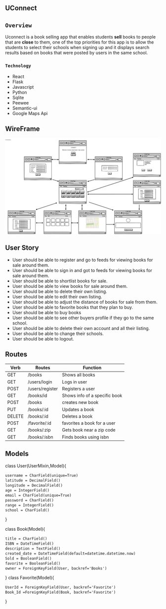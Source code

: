 

## UConnect



## `Overview`
Uconnect is a book selling app that enables students **sell** books to people that are **close** to them, one of the top priorities for this app is to allow the students to select their schools when signing up and it displays search results based on books that were posted by users in the same school.

### `Technology`
- React
- Flask
- Javascript
- Python
- Sqlite
- Peewee
- Semantic-ui
- Google Maps Api


## WireFrame
![our wireframe](./images/Wireframe1.png)	


## User Story
- User should be able to register and go to feeds for viewing books for sale around them. 
- User should be able to sign in and got to feeds for viewing books for sale around them. 
- User should be able to shortlist books for sale. 
- User should be able to view books for sale around them. 
- User should be able to delete their own listing.
- User should be able to edit their own listing.
- User should be able to adjust the distance of books for sale from them.
- User should be able to favorite books that they plan to buy. 
- User should be able to buy books 
- User should be able to see other buyers profile if they go to the same school.
- User should be able to delete their own account and all their listing. 
- User should be able to change their schools. 
- User should be able to logout. 

## Routes
| Verb | Routes | Function|
|------|--------|---------|
|GET   |/books  |Shows all books|
|GET   |/users/login|Logs in user|
|POST  |/users/register|Registers a user|
|GET   |/books/id|Shows info of a specific book|
|POST  |/books|creates new book|
|PUT   |/books/:id|Updates a book|
|DELETE|/books/:id|Deletes a book|
|POST  |/favorite/:id|favorites a book for a user|
|GET   |/books/:zip|Gets book near a zip code|
|GET   |/books/:isbn|Finds books using isbn|

## Models
class User(UserMixin,Model){

	username = CharField(unique=True)
	latitude = DecimalField()
	longitude = DecimalField()
	age = IntegerField()
	email = CharField(unique=True)
	password = CharField()
	range = IntegerField()
	school = CharField()
}


class Book(Model){

	title = CharField()
	ISBN = DateTimeField()
	description = TextField()
	created_date = DateTimeField(default=datetime.datetime.now)
	Sold = BooleanField()
	favorite = BooleanField()
	owner = ForeignKeyField(User, backref='Books')
}
class Favorite(Model){
	
	UserId = ForeignKeyField(User, backref='Favorite')
	Book_Id =ForeignKeyField(Book, backref='Favorite')
}











